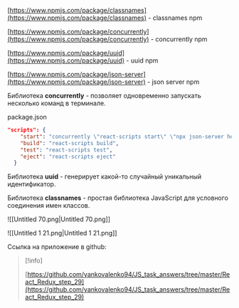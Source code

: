 [https://www.npmjs.com/package/classnames](https://www.npmjs.com/package/classnames) - classnames npm

[https://www.npmjs.com/package/concurrently](https://www.npmjs.com/package/concurrently) - concurrently npm

[https://www.npmjs.com/package/uuid](https://www.npmjs.com/package/uuid) - uuid npm

[https://www.npmjs.com/package/json-server](https://www.npmjs.com/package/json-server) - json server npm

  

Библиотека **concurrently** - позволяет одновременно запускать несколько команд в терминале.

package.json

```JSON
"scripts": {
    "start": "concurrently \"react-scripts start\" \"npx json-server heroes.json --port 3001\"",
    "build": "react-scripts build",
    "test": "react-scripts test",
    "eject": "react-scripts eject"
  }
```

Библиотека **uuid** - генерирует какой-то случайный уникальный идентификатор.

Библиотека **classnames** - простая библиотека JavaScript для условного соединения имен классов.

  

![[Untitled 70.png|Untitled 70.png]]

![[Untitled 1 21.png|Untitled 1 21.png]]

  

Ссылка на приложение в github:

> [!info]  
>  
> [https://github.com/yankovalenko94/JS_task_answers/tree/master/React_Redux_step_29](https://github.com/yankovalenko94/JS_task_answers/tree/master/React_Redux_step_29)